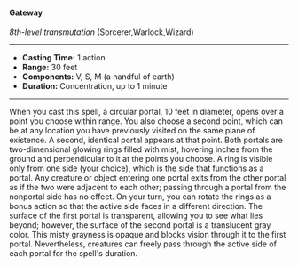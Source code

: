#### Gateway
*8th-level transmutation* (Sorcerer,Warlock,Wizard)
___
- **Casting Time:** 1 action
- **Range:** 30 feet
- **Components:** V, S, M (a handful of earth)
- **Duration:** Concentration, up to 1 minute
---
When you cast this spell, a circular portal, 10 feet in
diameter, opens over a point you choose within
range. You also choose a second point, which can be
at any location you have previously visited on the
same plane of existence. A second, identical portal
appears at that point.
Both portals are two-dimensional glowing rings
filled with mist, hovering inches from the ground
and perpendicular to it at the points you choose. A
ring is visible only from one side (your choice),
which is the side that functions as a portal.
Any creature or object entering one portal exits
from the other portal as if the two were adjacent to
each other; passing through a portal from the
nonportal side has no effect. On your turn, you can
rotate the rings as a bonus action so that the active
side faces in a different direction.
The surface of the first portal is transparent,
allowing you to see what lies beyond; however, the
surface of the second portal is a translucent gray
color. This misty grayness is opaque and blocks
vision through it to the first portal. Nevertheless,
creatures can freely pass through the active side of
each portal for the spell's duration.
